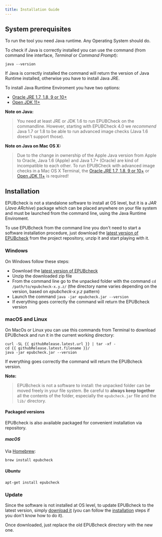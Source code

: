 ```yaml
---
title: Installation Guide
---
```


## System prerequisites

To run the tool you need Java runtime. Any Operating System should do.

To check if Java is correctly installed you can use the command (from command line interface, *Terminal* or *Command Prompt*):

```
java --version
```

If Java is correctly installed the command will return the version of Java Runtime installed, otherwise you have to install Java JRE.

To install Java Runtime Enviroment you have two options:

- [Oracle JRE 1.7, 1.8, 9 or 10+](https://www.java.com/en/download/mac_download.jsp)
- [Open JDK 11+](https://jdk.java.net/)

**Note on Java:**
> You need at least JRE or JDK 1.6 to run EPUBCheck on the commandline. However, starting with EPUBCheck 4.0 we *recommend* Java 1.7 or 1.8 to be able to run advanced image checks (Java 1.6 doesn't support those).

**Note on Java on Mac OS X:**
> Due to the change in ownership of the Apple Java version from Apple to Oracle, Java 1.6 (Apple) and Java 1.7+ (Oracle) are kind of incompatible to each other. To run EPUBCheck with advanced image checks in a Mac OS X Terminal, the [Oracle JRE 1.7, 1.8, 9 or 10+](https://www.java.com/en/download/mac_download.jsp) or [Open JDK 11+](https://jdk.java.net/) is required!

## Installation

EPUBcheck is not a standalone software to install at OS level, but it is a *JAR* (*Java ARchive*) package which can be placed anywhere on your file system and must be launched from the command line, using the Java Runtime Enviroment.

To use EPUBcheck from the command line you don't need to start a software installation procedure, just download the [latest version of EPUBcheck](https://daisy.github.io/epubcheck-website/download-latest/) from the project repository, unzip it and start playing with it.

### Windows

On Windows follow these steps:

- Download the [latest version of EPUBcheck](https://daisy.github.io/epubcheck-website/download-latest/)
- Unzip the downloaded zip file
- From the command line go to the unpacked folder with the command `cd /path/to/epubcheck-x.y.z/` (the directory name varies depending on the version, based on *epubcheck-x.y.z* pattern)
- Launch the command `java -jar epubcheck.jar --version`
- If everything goes correctly the command will return the EPUBcheck version

### macOS and Linux

On MacOs or Linux you can use this commands from Terminal to download EPUBcheck and run it in the current working directory:

```
curl -SL {{ githubRelease.latest.url }} | tar -xf -
cd {{ githubRelease.latest.filename }}/
java -jar epubcheck.jar --version
```
If everything goes correctly the command will return the EPUBcheck version.

**Note:**
> EPUBcheck is not a software to install: the unpacked folder can be moved freely in your file system.
Be careful to **always keep together** all the contents of the folder, especially the `epubcheck.jar` file and the `lib/` directory.

#### Packaged versions

EPUBcheck is also available packaged for convenient installation via repository.

##### macOS

Via [Homebrew](https://brew.sh/):

```
brew install epubcheck
```

##### Ubuntu

```
apt-get install epubcheck
```

### Update

Since the software is not installed at OS level, to update EPUBcheck to the latest version, simply [download it](https://daisy.github.io/epubcheck-website/download-latest/) (you can follow the [installation](#installation) steps if you don't know how to do it).

Once downloaded, just replace the old EPUBcheck directory with the new one.